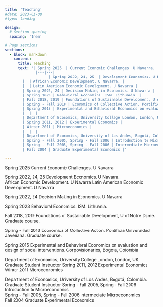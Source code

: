 ```yaml
---
title: 'Teaching'
#date: 2023-01-08
#type: landing

design:
  # Section spacing
  spacing: '1rem'

# Page sections
sections:
  - block: markdown
    content:
      title: Teaching
      text: '| Spring 2025  | Current Economic Challenges. U Navarra. |
              |---|---|
                    | Spring 2022, 24, 25  | Development Economics. U Navarra. |
        |  | African Economic Development. U Navarra. |
        |  | Latin American Economic Development. U Navarra |
        | Spring 2022, 24 | Decision Making in Economics. U Navarra |
        | Spring 2023 | Behavioral Economics. ISM. Lithuania. |
        | Fall 2018, 2019 | Foundations of Sustainable Development, U of Notre Dame. Graduate course. |
        | Spring - Fall 2018 | Economics of Collective Action. Pontificia Universidad Javeriana. Graduate course. |
        | Spring 2015 | Experimental and Behavioral Economics on evaluation and design of social interventions. Corpovisionarios, Bogota, Colombia |
        |  |  |
        | Department of Economics, University College London, London, UK | Graduate Student Instructor |
        | Spring 2011, 2012 | Experimental Economics |
        | Winter 2011 | Microeconomics |
        |  |  |
        | Department of Economics, University of Los Andes, Bogotá, Colombia. | Graduate Student Instructor |
        | Spring - Fall 2005, Spring - Fall 2006 | Introduction to Microeconomics |
        | Spring - Fall 2005, Spring - Fall 2006 | Intermediate Microeconomics |
        | Fall 2004 | Graduate Experimental Economics |'

---
```




Spring 2025 Current Economic Challenges. U Navarra. 

Spring 2022, 24, 25 Development Economics. U Navarra.  
                    African Economic Development. U Navarra
                    Latin American Economic Development. U Navarra

Spring 2022, 24  Decision Making in Economics. U Navarra	
       
Spring 2023   Behavioral Economics. ISM. Lithuania.	

Fall 2018, 2019		Foundations of Sustainable Development, U of Notre Dame. Graduate course.

Spring - Fall 2018	Economics of Collective Action. Pontificia Universidad Javeriana. Graduate course.

Spring 2015	Experimental and Behavioral Economics on evaluation and design of social interventions. Corpovisionarios, Bogota, Colombia	

Department of Economics, University College London, London, UK 		Graduate Student Instructor
Spring 2011, 2012   Experimental Economics 		
Winter 2011	      	Microeconomics

Department of Economics, University of Los Andes, Bogotá, Colombia.	        Graduate Student Instructor 
Spring - Fall 2005, Spring - Fall 2006		Introduction to Microeconomics			
Spring - Fall 2005, Spring - Fall 2006		Intermediate Microeconomics			
Fall 2004			Graduate Experimental Economics 
